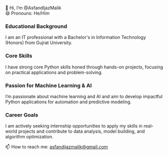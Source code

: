 👋 Hi, I’m @AsfandIjazMalik <br>
😄 Pronouns: He/Him<br>

### Educational Background <br>
I am an IT professional with a Bachelor's in Information Technology (Honors) from Gujrat University.
<br>
### Core Skills <br>
I have strong core Python skills honed through hands-on projects, focusing on practical applications and problem-solving.
<br>
### Passion for Machine Learning & AI <br>
I’m passionate about machine learning and AI and aim to develop impactful Python applications for automation and predictive modeling.
<br>
### Career Goals <br>
I am actively seeking internship opportunities to apply my skills in real-world projects and contribute to data analysis, model building, and algorithm optimization.
<br>

📫 How to reach me: asfandijazmalik@gmail.com <br>

